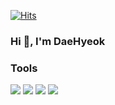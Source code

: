 [![Hits](https://hits.seeyoufarm.com/api/count/incr/badge.svg?url=https%3A%2F%2Fgithub.com%2Fbmong4mong0318&count_bg=%2379C83D&title_bg=%23555555&icon=&icon_color=%23E7E7E7&title=hits&edge_flat=false)](https://hits.seeyoufarm.com)

### Hi 👋, I'm DaeHyeok

### Tools
<img src="https://img.shields.io/badge/C-A8B9CC?style=flat-square&logo=C&logoColor=white"/> <img src="https://img.shields.io/badge/C++-00599C?style=flat-square&logo=cplusplus&logoColor=white"/> <img src="https://img.shields.io/badge/TypeScript-3178C6?style=flat-square&logo=TypeScript&logoColor=white"/> <img src="https://img.shields.io/badge/Python-3776AB?style=flat-square&logo=Python&logoColor=white"/>
